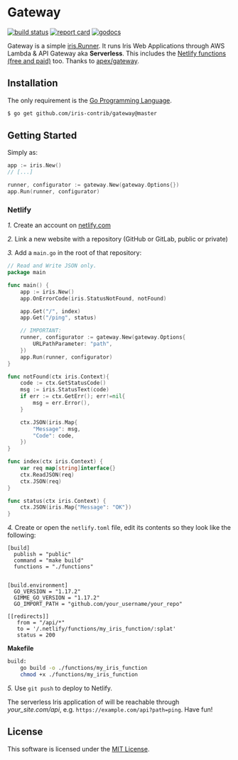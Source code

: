 # Gateway

[![build status](https://img.shields.io/github/actions/workflow/status/iris-contrib/gateway/ci.yml?branch=master&style=for-the-badge)](https://github.com/iris-contrib/gateway/actions) [![report card](https://img.shields.io/badge/report%20card-a%2B-ff3333.svg?style=for-the-badge)](https://goreportcard.com/report/github.com/iris-contrib/gateway) [![godocs](https://img.shields.io/badge/go-%20docs-488AC7.svg?style=for-the-badge)](https://pkg.go.dev/github.com/iris-contrib/gateway)

Gateway is a simple [iris.Runner](https://github.com/kataras/iris/blob/master/iris.go#L662). It runs Iris Web Applications through AWS Lambda & API Gateway aka **Serverless**. This includes the [Netlify functions (free and paid)](https://docs.netlify.com/functions/overview/) too. Thanks to [apex/gateway](https://github.com/apex/gateway).

## Installation

The only requirement is the [Go Programming Language](https://golang.org/dl).

```sh
$ go get github.com/iris-contrib/gateway@master
```

<!-- 
**Until this [PR](https://github.com/apex/gateway/pull/33) is merged, you have to use a `replace statement` inside your go.mod file**:

```text
module my_iris_function

go 1.15

require (
	github.com/iris-contrib/gateway v0.0.0-20200823143335-771cd2392f72
	github.com/kataras/iris/v12 v12.2.0-alpha2
)

replace github.com/apex/gateway/v2 v2.0.0-20200703123654-59bba3473042 => github.com/kataras/gateway/v2 v2.0.0-20200823133619-5f644b75fcd5
```

After 8501 minutes.... they are not quite responsible or fast enough about their open-source repos, I had to manually fork the repository and customize the code... as they don't even reply to their PRs, not just mines.
-->

## Getting Started

Simply as:

```go
app := iris.New()
// [...]

runner, configurator := gateway.New(gateway.Options{})
app.Run(runner, configurator)
```

### Netlify

*1.* Create an account on [netlify.com](https://app.netlify.com/signup)

*2.* Link a new website with a repository (GitHub or GitLab, public or private)

*3.* Add a `main.go` in the root of that repository:

```go
// Read and Write JSON only.
package main

func main() {
    app := iris.New()
    app.OnErrorCode(iris.StatusNotFound, notFound)

    app.Get("/", index)
    app.Get("/ping", status)

    // IMPORTANT:
    runner, configurator := gateway.New(gateway.Options{
        URLPathParameter: "path",
    })
    app.Run(runner, configurator)
}

func notFound(ctx iris.Context){
    code := ctx.GetStatusCode()
    msg := iris.StatusText(code)
    if err := ctx.GetErr(); err!=nil{
        msg = err.Error(),
    }

    ctx.JSON(iris.Map{
        "Message": msg,
        "Code": code,
    })
}

func index(ctx iris.Context) {
    var req map[string]interface{}
    ctx.ReadJSON(req)
    ctx.JSON(req)
}

func status(ctx iris.Context) {
    ctx.JSON(iris.Map{"Message": "OK"})
}
```

*4.* Create or open the `netlify.toml` file, edit its contents so they look like the following:

```tml
[build]
  publish = "public"
  command = "make build"
  functions = "./functions"
  

[build.environment]
  GO_VERSION = "1.17.2"
  GIMME_GO_VERSION = "1.17.2"
  GO_IMPORT_PATH = "github.com/your_username/your_repo"

[[redirects]]
   from = "/api/*"
   to = '/.netlify/functions/my_iris_function/:splat'
   status = 200
```

**Makefile**

```sh
build:
	go build -o ./functions/my_iris_function
	chmod +x ./functions/my_iris_function
```

*5.* Use `git push` to deploy to Netlify.

The serverless Iris application of will be reachable through _your_site.com/api_, e.g. `https://example.com/api?path=ping`. Have fun!

## License

This software is licensed under the [MIT License](LICENSE).
